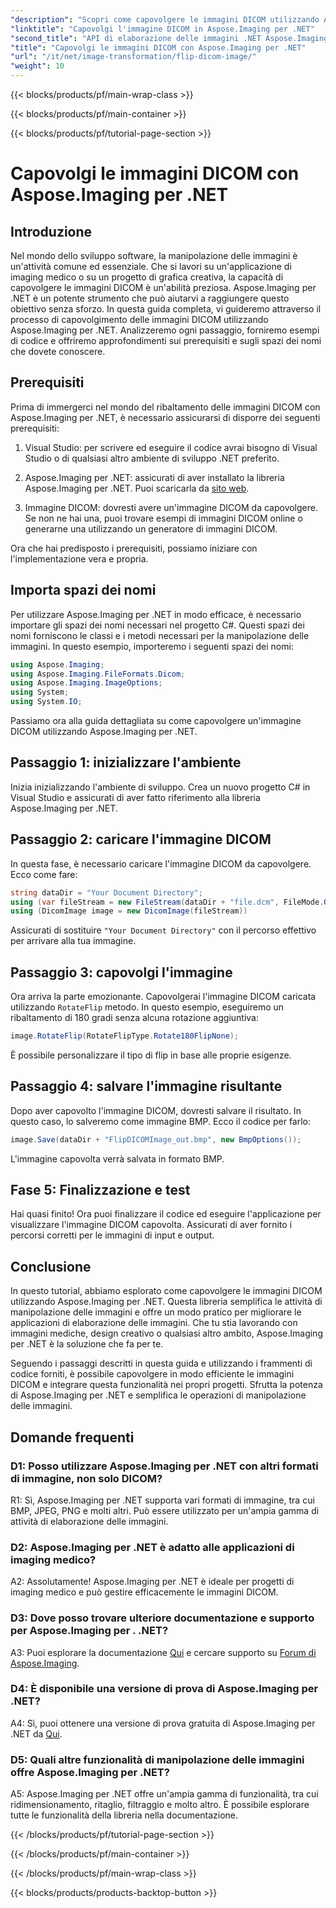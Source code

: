 ```yaml
---
"description": "Scopri come capovolgere le immagini DICOM utilizzando Aspose.Imaging per .NET. Manipolazione delle immagini semplice ed efficiente per applicazioni mediche e altro ancora."
"linktitle": "Capovolgi l'immagine DICOM in Aspose.Imaging per .NET"
"second_title": "API di elaborazione delle immagini .NET Aspose.Imaging"
"title": "Capovolgi le immagini DICOM con Aspose.Imaging per .NET"
"url": "/it/net/image-transformation/flip-dicom-image/"
"weight": 10
---
```


{{< blocks/products/pf/main-wrap-class >}}

{{< blocks/products/pf/main-container >}}

{{< blocks/products/pf/tutorial-page-section >}}

# Capovolgi le immagini DICOM con Aspose.Imaging per .NET

## Introduzione

Nel mondo dello sviluppo software, la manipolazione delle immagini è un'attività comune ed essenziale. Che si lavori su un'applicazione di imaging medico o su un progetto di grafica creativa, la capacità di capovolgere le immagini DICOM è un'abilità preziosa. Aspose.Imaging per .NET è un potente strumento che può aiutarvi a raggiungere questo obiettivo senza sforzo. In questa guida completa, vi guideremo attraverso il processo di capovolgimento delle immagini DICOM utilizzando Aspose.Imaging per .NET. Analizzeremo ogni passaggio, forniremo esempi di codice e offriremo approfondimenti sui prerequisiti e sugli spazi dei nomi che dovete conoscere.

## Prerequisiti

Prima di immergerci nel mondo del ribaltamento delle immagini DICOM con Aspose.Imaging per .NET, è necessario assicurarsi di disporre dei seguenti prerequisiti:

1. Visual Studio: per scrivere ed eseguire il codice avrai bisogno di Visual Studio o di qualsiasi altro ambiente di sviluppo .NET preferito.

2. Aspose.Imaging per .NET: assicurati di aver installato la libreria Aspose.Imaging per .NET. Puoi scaricarla da [sito web](https://releases.aspose.com/imaging/net/).

3. Immagine DICOM: dovresti avere un'immagine DICOM da capovolgere. Se non ne hai una, puoi trovare esempi di immagini DICOM online o generarne una utilizzando un generatore di immagini DICOM.

Ora che hai predisposto i prerequisiti, possiamo iniziare con l'implementazione vera e propria.

## Importa spazi dei nomi

Per utilizzare Aspose.Imaging per .NET in modo efficace, è necessario importare gli spazi dei nomi necessari nel progetto C#. Questi spazi dei nomi forniscono le classi e i metodi necessari per la manipolazione delle immagini. In questo esempio, importeremo i seguenti spazi dei nomi:

```csharp
using Aspose.Imaging;
using Aspose.Imaging.FileFormats.Dicom;
using Aspose.Imaging.ImageOptions;
using System;
using System.IO;
```

Passiamo ora alla guida dettagliata su come capovolgere un'immagine DICOM utilizzando Aspose.Imaging per .NET.

## Passaggio 1: inizializzare l'ambiente

Inizia inizializzando l'ambiente di sviluppo. Crea un nuovo progetto C# in Visual Studio e assicurati di aver fatto riferimento alla libreria Aspose.Imaging per .NET.

## Passaggio 2: caricare l'immagine DICOM

In questa fase, è necessario caricare l'immagine DICOM da capovolgere. Ecco come fare:

```csharp
string dataDir = "Your Document Directory";
using (var fileStream = new FileStream(dataDir + "file.dcm", FileMode.Open, FileAccess.Read))
using (DicomImage image = new DicomImage(fileStream))
```

Assicurati di sostituire `"Your Document Directory"` con il percorso effettivo per arrivare alla tua immagine.

## Passaggio 3: capovolgi l'immagine

Ora arriva la parte emozionante. Capovolgerai l'immagine DICOM caricata utilizzando `RotateFlip` metodo. In questo esempio, eseguiremo un ribaltamento di 180 gradi senza alcuna rotazione aggiuntiva:

```csharp
image.RotateFlip(RotateFlipType.Rotate180FlipNone);
```

È possibile personalizzare il tipo di flip in base alle proprie esigenze.

## Passaggio 4: salvare l'immagine risultante

Dopo aver capovolto l'immagine DICOM, dovresti salvare il risultato. In questo caso, lo salveremo come immagine BMP. Ecco il codice per farlo:

```csharp
image.Save(dataDir + "FlipDICOMImage_out.bmp", new BmpOptions());
```

L'immagine capovolta verrà salvata in formato BMP.

## Fase 5: Finalizzazione e test

Hai quasi finito! Ora puoi finalizzare il codice ed eseguire l'applicazione per visualizzare l'immagine DICOM capovolta. Assicurati di aver fornito i percorsi corretti per le immagini di input e output.

## Conclusione

In questo tutorial, abbiamo esplorato come capovolgere le immagini DICOM utilizzando Aspose.Imaging per .NET. Questa libreria semplifica le attività di manipolazione delle immagini e offre un modo pratico per migliorare le applicazioni di elaborazione delle immagini. Che tu stia lavorando con immagini mediche, design creativo o qualsiasi altro ambito, Aspose.Imaging per .NET è la soluzione che fa per te.

Seguendo i passaggi descritti in questa guida e utilizzando i frammenti di codice forniti, è possibile capovolgere in modo efficiente le immagini DICOM e integrare questa funzionalità nei propri progetti. Sfrutta la potenza di Aspose.Imaging per .NET e semplifica le operazioni di manipolazione delle immagini.

## Domande frequenti

### D1: Posso utilizzare Aspose.Imaging per .NET con altri formati di immagine, non solo DICOM?
R1: Sì, Aspose.Imaging per .NET supporta vari formati di immagine, tra cui BMP, JPEG, PNG e molti altri. Può essere utilizzato per un'ampia gamma di attività di elaborazione delle immagini.

### D2: Aspose.Imaging per .NET è adatto alle applicazioni di imaging medico?
A2: Assolutamente! Aspose.Imaging per .NET è ideale per progetti di imaging medico e può gestire efficacemente le immagini DICOM.

### D3: Dove posso trovare ulteriore documentazione e supporto per Aspose.Imaging per . .NET?
A3: Puoi esplorare la documentazione [Qui](https://reference.aspose.com/imaging/net/) e cercare supporto su [Forum di Aspose.Imaging](https://forum.aspose.com/).

### D4: È disponibile una versione di prova di Aspose.Imaging per .NET?
A4: Sì, puoi ottenere una versione di prova gratuita di Aspose.Imaging per .NET da [Qui](https://releases.aspose.com/).

### D5: Quali altre funzionalità di manipolazione delle immagini offre Aspose.Imaging per .NET?
A5: Aspose.Imaging per .NET offre un'ampia gamma di funzionalità, tra cui ridimensionamento, ritaglio, filtraggio e molto altro. È possibile esplorare tutte le funzionalità della libreria nella documentazione.

{{< /blocks/products/pf/tutorial-page-section >}}

{{< /blocks/products/pf/main-container >}}

{{< /blocks/products/pf/main-wrap-class >}}

{{< blocks/products/products-backtop-button >}}